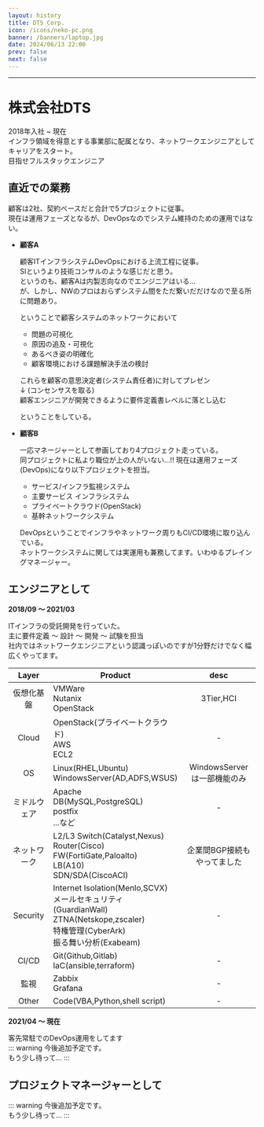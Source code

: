 ```yaml
---
layout: history
title: DTS Corp.
icon: /icons/neko-pc.png
banner: /banners/laptop.jpg
date: 2024/06/13 22:00
prev: false
next: false
---
```

<script setup>
  import { ref } from 'vue';
  import Timeline from'/.vitepress/theme/components/Timeline.vue';

  const engineer_timelines = ref ([
    {
      timestamp: '2018/04/01',
      is_card: false,
      title: '入社',
      contents:[
        '新人研修受講',
      ],
      hide: false,
      center: true,
      placement: 'top', // 'top' | 'bottom'(default)
      type: 'info', // 'primary' | 'success' | 'warning' | 'danger' | 'info'
      //color: '#0bbd87',
      size: 'large',
      //icon: SuccessFilled,
      hollow: false,
    },
    {
      timestamp: '2018/09/01 ～ 2021/03',
      is_card: true,
      title: '[過去PJ] 一括請負インフラ受託開発',
      contents:[
        '主に扱った技術:ネットワーク, OS(Linux),セキュリティ',
        '短期案件をフェーズが重複しないよう常に2～3件掛け持ちしていた'
      ],
      hide: false,
      center: true,
      placement: 'top', // 'top' | 'bottom'(default)
      type: 'info', // 'primary' | 'success' | 'warning' | 'danger' | 'info'
      //color: '#0bbd87',
      size: 'large',
      //icon: SuccessFilled,
      hollow: false,
    },
    {
      timestamp: '2019/07/01 ～',
      is_card: false,
      title: '研修講師',
      contents:[
        '新人研修講師を毎年担当',
        'Network / IaC'
      ],
      hide: false,
      center: true,
      placement: 'top', // 'top' | 'bottom'(default)
      type: 'info', // 'primary' | 'success' | 'warning' | 'danger' | 'info'
      //color: '#0bbd87',
      size: 'large',
      //icon: SuccessFilled,
      hollow: false,
    },
    {
      timestamp: '2021/10',
      is_card: true,
      title: '[過去PJ] 証券会社A インフラコアシステム開発',
      contents:[
        'プロダクト:OpenStack, CiscoACI',
        '顧客の主要サービスを載せるプライベートクラウドシステム開発',
        'CI/CDも併せて開発',
      ],
      hide: false,
      center: true,
      placement: 'top', // 'top' | 'bottom'(default)
      type: 'info', // 'primary' | 'success' | 'warning' | 'danger' | 'info'
      //color: '#0bbd87',
      size: 'large',
      //icon: SuccessFilled,
      hollow: false,
    },
    {
      timestamp: '2022/04 ～',
      is_card: true,
      title: '[現在PJ] 証券会社A インフラシステムDevOps',
      contents:[
        '2021/10から携わっていたインフラシステム開発後、そのまま運用に参画する運びとなる',
        '運用といってもRHOSHP + CiscoACI + CI/CD を用いたDevOpsなので維持のための運用ではなく、持続的な開発となる',
      ],
      hide: false,
      center: true,
      placement: 'top', // 'top' | 'bottom'(default)
      type: 'success', // 'primary' | 'success' | 'warning' | 'danger' | 'info'
      //color: '#0bbd87',
      size: 'large',
      //icon: SuccessFilled,
      hollow: false,
    },
    {
      timestamp: '2024/05 ～',
      is_card: true,
      title: '[現在PJ] 証券会社B インフラシステムDevOps',
      contents:[
        '証券会社Aの親会社のシステムSI(?)',
        '顧客は内製志向なのでシステム課題の抽出と解決方法の提示をし、承認が得られたら顧客エンジニアに引き継ぐという業務',
        'およそSIとはかけ離れている',
      ],
      hide: false,
      center: true,
      placement: 'top', // 'top' | 'bottom'(default)
      type: 'success', // 'primary' | 'success' | 'warning' | 'danger' | 'info'
      //color: '#0bbd87',
      size: 'large',
      //icon: SuccessFilled,
      hollow: false,
    },
  ])
</script>
---
# 株式会社DTS
2018年入社 ~ 現在  
インフラ領域を得意とする事業部に配属となり、ネットワークエンジニアとしてキャリアをスタート。  
目指せフルスタックエンジニア

## 直近での業務
顧客は2社、契約ベースだと合計で5プロジェクトに従事。  
現在は運用フェーズとなるが、DevOpsなのでシステム維持のための運用ではない。  

- **顧客A**

  顧客ITインフラシステムDevOpsにおける上流工程に従事。  
  SIというより技術コンサルのような感じだと思う。  
  というのも、顧客Aは内製志向なのでエンジニアはいる...  
  が、しかし、NWのプロはおらずシステム間をただ繋いだだけなので至る所に問題あり。  

  ということで顧客システムのネットワークにおいて
  - 問題の可視化
  - 原因の追及・可視化
  - あるべき姿の明確化
  - 顧客環境における課題解決手法の検討

  これらを顧客の意思決定者(システム責任者)に対してプレゼン  
  ↓ (コンセンサスを取る)  
  顧客エンジニアが開発できるように要件定義書レベルに落とし込む  

  ということをしている。  


- **顧客B**

  一応マネージャーとして参画しており4プロジェクト走っている。  
  同プロジェクトに私より職位が上の人がいない...!! 
  現在は運用フェーズ(DevOps)になり以下プロジェクトを担当。  

  - サービス/インフラ監視システム
  - 主要サービス インフラシステム
  - プライベートクラウド(OpenStack)
  - 基幹ネットワークシステム
  
  DevOpsということでインフラやネットワーク周りもCI/CD環境に取り込んでいる。  
  ネットワークシステムに関しては実運用も兼務してます。いわゆるプレイングマネージャー。

## エンジニアとして

<Timeline :timelines="engineer_timelines"/>

**2018/09 ～ 2021/03**

  ITインフラの受託開発を行っていた。  
  主に要件定義 ～ 設計 ～ 開発  ～ 試験を担当  
  社内ではネットワークエンジニアという認識っぽいのですが1分野だけでなく幅広くやってます。
  
  |Layer|Product|desc|
  |:-:|-|:-:|
  |仮想化基盤|VMWare<br>Nutanix<br>OpenStack|3Tier,HCI|
  |Cloud|OpenStack(プライベートクラウド)<br>AWS<br>ECL2|-|
  |OS|Linux(RHEL,Ubuntu)<br>WindowsServer(AD,ADFS,WSUS)|WindowsServerは一部機能のみ|
  |ミドルウェア|Apache<br>DB(MySQL,PostgreSQL)<br>postfix<br>...など|-|
  |ネットワーク|L2/L3 Switch(Catalyst,Nexus)<br>Router(Cisco)<br>FW(FortiGate,Paloalto)<br>LB(A10)<br>SDN/SDA(CiscoACI)|企業間BGP接続もやってました|
  |Security|Internet Isolation(Menlo,SCVX)<br>メールセキュリティ(GuardianWall)<br>ZTNA(Netskope,zscaler)<br>特権管理(CyberArk)<br>振る舞い分析(Exabeam)|-|
  |CI/CD|Git(Github,Gitlab)<br>IaC(ansible,terraform)|-|
  |監視|Zabbix<br>Grafana|-|
  |Other|Code(VBA,Python,shell script)|-|


**2021/04 ～ 現在**

  客先常駐でのDevOps運用をしてます  
  ::: warning
  今後追加予定です。  
  もう少し待って...
  :::

## プロジェクトマネージャーとして

::: warning
今後追加予定です。  
もう少し待って...
:::